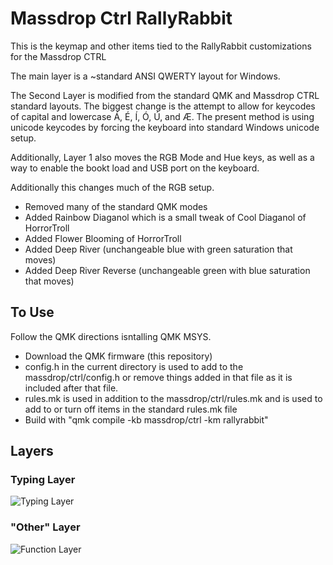 # Massdrop Ctrl RallyRabbit

This is the keymap and other items tied to the RallyRabbit customizations for the Massdrop CTRL

The main layer is a ~standard ANSI QWERTY layout for Windows.

The Second Layer is modified from the standard QMK and Massdrop CTRL standard layouts.  The
biggest change is the attempt to allow for keycodes of capital and lowercase Á, É, Í, Ó, Ú, and Æ.
The present method is using unicode keycodes by forcing the keyboard into standard Windows unicode
setup.

Additionally, Layer 1 also moves the RGB Mode and Hue keys, as well as a way to enable the bookt load
and USB port on the keyboard.

Additionally this changes much of the RGB setup.
* Removed many of the standard QMK modes
* Added Rainbow Diaganol which is a small tweak of Cool Diaganol of HorrorTroll
* Added Flower Blooming of HorrorTroll
* Added Deep River (unchangeable blue with green saturation that moves)
* Added Deep River Reverse (unchangeable green with blue saturation that moves)

## To Use

Follow the QMK directions isntalling QMK MSYS.
* Download the QMK firmware (this repository)
* config.h in the current directory is used to add to the massdrop/ctrl/config.h or remove things added in that file as it is included after that file.
* rules.mk is used in addition to the massdrop/ctrl/rules.mk and is used to add to or turn off items in the standard rules.mk file
* Build with "qmk compile -kb massdrop/ctrl -km rallyrabbit"

## Layers

### Typing Layer

![Typing Layer](https://imgur.com/9oORY9m)

### "Other" Layer

![Function Layer](https://imgur.com/DVn1ilN)


